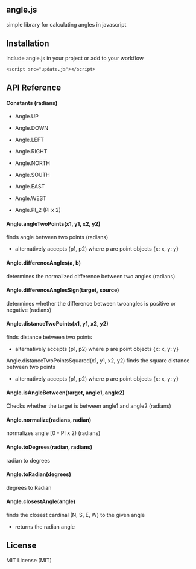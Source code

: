 ## angle.js
simple library for calculating angles in javascript

## Installation
include angle.js in your project or add to your workflow

    <script src="update.js"></script>

## API Reference

#### Constants (radians)

* Angle.UP
* Angle.DOWN
* Angle.LEFT
* Angle.RIGHT

* Angle.NORTH
* Angle.SOUTH
* Angle.EAST
* Angle.WEST

* Angle.PI_2 (PI x 2)

#### Angle.angleTwoPoints(x1, y1, x2, y2)
finds angle between two points (radians)
* alternatively accepts (p1, p2) where p are point objects {x: x, y: y}

#### Angle.differenceAngles(a, b)
determines the normalized difference between two angles (radians)

#### Angle.differenceAnglesSign(target, source)
determines whether the difference between twoangles is positive or negative (radians)

#### Angle.distanceTwoPoints(x1, y1, x2, y2)
finds distance between two points
* alternatively accepts (p1, p2) where p are point objects {x: x, y: y}

Angle.distanceTwoPointsSquared(x1, y1, x2, y2)
finds the square distance between two points
* alternatively accepts (p1, p2) where p are point objects {x: x, y: y}

#### Angle.isAngleBetween(target, angle1, angle2)
Checks whether the target is between angle1 and angle2 (radians)

#### Angle.normalize(radians, radian)
normalizes angle [0 - PI x 2) (radians)

#### Angle.toDegrees(radian, radians)
radian to degrees

#### Angle.toRadian(degrees)
degrees to Radian

#### Angle.closestAngle(angle)
finds the closest cardinal (N, S, E, W) to the given angle
* returns the radian angle

## License
MIT License (MIT)